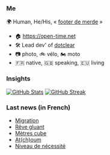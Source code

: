 ### Me

🌍 Human, He/His, « [footer de merde](https://open-time.net/post/2013/07/17/La-veritable-histoire-du-Footer-de-merde-) » 
* 🏠 https://open-time.net 
* 🛠️ Lead dev' of [dotclear](https://git.dotclear.org/dev/dotclear)
* 📷 photo, 🚲 vélo, 🏍️ moto 
* 🇫🇷 native, 🇬🇧 speaking, 🇪🇺 living

### Insights

[![GitHub Stats](https://github-readme-stats.vercel.app/api?username=franck-paul)](https://github.com/franck-paul)
[![GitHub Streak](https://github-readme-streak-stats.herokuapp.com?user=franck-paul)](https://git.io/streak-stats)

### Last news (in French)

<!-- BLOG-POST-LIST:START -->
- [Migration](https://open-time.net/post/2023/03/14/Migration)
- [Rêve gluant](https://open-time.net/post/2023/03/13/Reve-gluant)
- [Mètres cube](https://open-time.net/post/2023/03/12/Metres-cube)
- [At&lpar;ch&rpar;oum](https://open-time.net/post/2023/03/11/Atchoum)
- [Niveau de nécessité](https://open-time.net/post/2023/03/10/Niveau-de-necessite)
<!-- BLOG-POST-LIST:END -->
